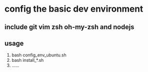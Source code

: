 # config the basic dev environment
## include git vim zsh oh-my-zsh and nodejs

## usage
1. bash config_env_ubuntu.sh
2. bash install_*.sh
3. ……